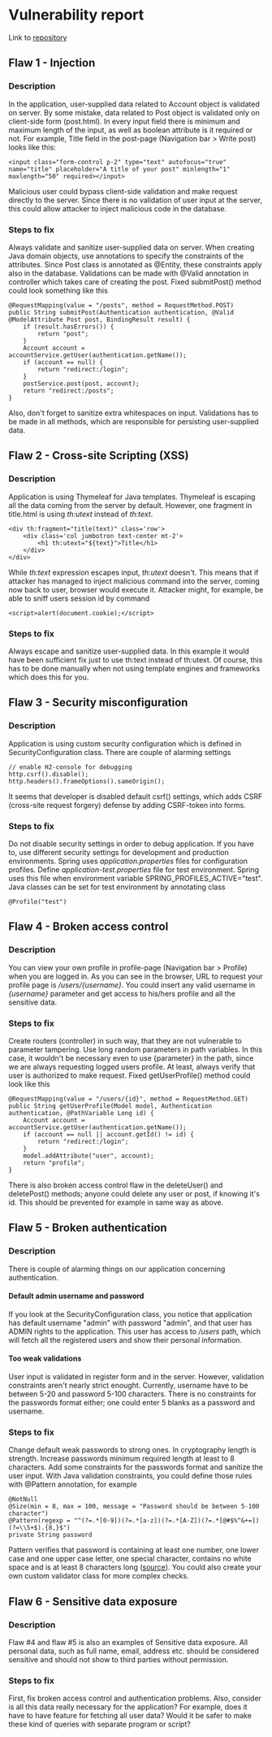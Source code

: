 # Vulnerability report

Link to [repository](https://github.com/MiguelSombrero/cyber-security-base-project)

## Flaw 1 - Injection

### Description

In the application, user-supplied data related to Account object is validated on server. By some mistake, data related to Post object is validated only on client-side form (post.html). In every input field there is minimum and maximum length of the input, as well as boolean attribute is it required or not. For example, Title field in the post-page (Navigation bar > Write post) looks like this:

    <input class="form-control p-2" type="text" autofocus="true" name="title" placeholder="A title of your post" minlength="1" maxlength="50" required></input>

Malicious user could bypass client-side validation and make request directly to the server. Since there is no validation of user input at the server, this could allow attacker to inject malicious code in the database.

### Steps to fix

Always validate and sanitize user-supplied data on server. When creating Java domain objects, use annotations to specify the constraints of the attributes. Since Post class is annotated as @Entity, these constraints apply also in the database. Validations can be made with @Valid annotation in controller which takes care of creating the post. Fixed submitPost() method could look something like this

    @RequestMapping(value = "/posts", method = RequestMethod.POST)
    public String submitPost(Authentication authentication, @Valid @ModelAttribute Post post, BindingResult result) {
        if (result.hasErrors()) {
            return "post";
        }
        Account account = accountService.getUser(authentication.getName());
        if (account == null) {
            return "redirect:/login";
        }
        postService.post(post, account);
        return "redirect:/posts";
    }

Also, don't forget to sanitize extra whitespaces on input. Validations has to be made in all methods, which are responsible for persisting user-supplied data.

## Flaw 2 - Cross-site Scripting (XSS)

### Description

Application is using Thymeleaf for Java templates. Thymeleaf is escaping all the data coming from the server by default. However, one fragment in title.html is using *th:utext* instead of *th:text*.

    <div th:fragment="title(text)" class='row'>
        <div class='col jumbotron text-center mt-2'>
            <h1 th:utext="${text}">Title</h1>
        </div>
    </div>

While *th:text* expression escapes input, *th:utext* doesn't. This means that if attacker has managed to inject malicious command into the server, coming now back to user, browser would execute it. Attacker might, for example, be able to sniff users session id by command

    <script>alert(document.cookie);</script>

### Steps to fix

Always escape and sanitize user-supplied data. In this example it would have been sufficient fix just to use th:text instead of th:utext. Of course, this has to be done manually when not using template engines and frameworks which does this for you.

## Flaw 3 - Security misconfiguration

### Description

Application is using custom security configuration which is defined in SecurityConfiguration class. There are couple of alarming settings

    // enable H2-console for debugging
    http.csrf().disable();
    http.headers().frameOptions().sameOrigin();

It seems that developer is disabled default csrf() settings, which adds CSRF (cross-site request forgery) defense by adding CSRF-token into forms. 

### Steps to fix

Do not disable security settings in order to debug application. If you have to, use different security settings for development and production environments. Spring uses *application.properties* files for configuration profiles. Define *application-test.properties* file for test environment. Spring uses this file when environment variable SPRING_PROFILES_ACTIVE="test". Java classes can be set for test environment by annotating class

    @Profile("test")

## Flaw 4 - Broken access control

### Description

You can view your own profile in profile-page (Navigation bar > Profile) when you are logged in. As you can see in the browser, URL to request your profile page is */users/{username}*. You could insert any valid username in *{username}* parameter and get access to his/hers profile and all the sensitive data.

### Steps to fix

Create routers (controller) in such way, that they are not vulnerable to parameter tampering. Use long random parameters in path variables. In this case, it wouldn't be necessary even to use {parameter} in the path, since we are always requesting logged users profile. At least, always verify that user is authorized to make request. Fixed getUserProfile() method could look like this

    @RequestMapping(value = "/users/{id}", method = RequestMethod.GET)
    public String getUserProfile(Model model, Authentication authentication, @PathVariable Long id) {
        Account account = accountService.getUser(authentication.getName());
        if (account == null || account.getId() != id) {
            return "redirect:/login";
        }
        model.addAttribute("user", account);
        return "profile";
    }

There is also broken access control flaw in the deleteUser() and deletePost() methods; anyone could delete any user or post, if knowing it's id. This should be prevented for example in same way as above.

## Flaw 5 - Broken authentication

### Description

There is couple of alarming things on our application concerning authentication. 

#### Default admin username and password

If you look at the SecurityConfiguration class, you notice that application has default username "admin" with password "admin", and that user has ADMIN rights to the application. This user has access to */users* path, which will fetch all the registered users and show their personal information.

#### Too weak validations

User input is validated in register form and in the server. However, validation constraints aren't nearly strict enought. Currently, username have to be between 5-20 and password 5-100 characters. There is no constraints for the passwords format either; one could enter 5 blanks as a password and username. 

### Steps to fix

Change default weak passwords to strong ones. In cryptography length is strength. Increase passwords minimum required length at least to 8 characters. Add some constraints for the passwords format and sanitize the user input. With Java validation constraints, you could define those rules with @Pattern annotation, for example

    @NotNull
    @Size(min = 8, max = 100, message = "Password should be between 5-100 character")
    @Pattern(regexp = "^(?=.*[0-9])(?=.*[a-z])(?=.*[A-Z])(?=.*[@#$%^&+=])(?=\\S+$).{8,}$")
    private String password

Pattern verifies that password is containing at least one number, one lower case and one upper case letter, one special character, contains no white space and is at least 8 characters long ([source](https://stackoverflow.com/questions/3802192/regexp-java-for-password-validation)). You could also create your own custom validator class for more complex checks.

## Flaw 6 - Sensitive data exposure

### Description

Flaw #4 and flaw #5 is also an examples of Sensitive data exposure. All personal data, such as full name, email, address etc. should be considered sensitive and should not show to third parties without permission.

### Steps to fix

First, fix broken access control and authentication problems. Also, consider is all this data really necessary for the application? For example, does it have to have feature for fetching all user data? Would it be safer to make these kind of queries with separate program or script?
